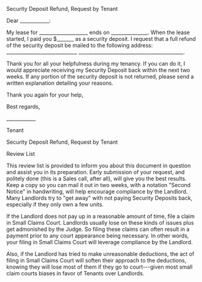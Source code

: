 Security Deposit Refund, Request by Tenant

Dear \_\_\_\_\_\_\_\_\_\_\_\_:

My lease for \_\_\_\_\_\_\_\_\_\_\_\_\_\_\_\_\_\_\_\_ ends on
\_\_\_\_\_\_\_\_\_\_\_\_\_\_\_. When the lease started, I paid you
\$\_\_\_\_\_\_\_ as a security deposit. I request that a full refund of
the security deposit be mailed to the following address:
\_\_\_\_\_\_\_\_\_\_\_\_\_\_\_\_\_\_\_\_\_\_\_\_\_\_\_\_\_
\_\_\_\_\_\_\_\_\_\_\_\_\_\_\_\_\_\_\_\_\_\_\_\_\_\_\_\_\_\_\_\_\_\_\_\_\_\_\_\_\_\_\_.

Thank you for all your helpfulness during my tenancy. If you can do it,
I would appreciate receiving my Security Deposit back within the next
two weeks. If any portion of the security deposit is not returned,
please send a written explanation detailing your reasons.

Thank you again for your help,

Best regards,

\_\_\_\_\_\_\_\_\_\_\_\_

Tenant

Security Deposit Refund, Request by Tenant

Review List

This review list is provided to inform you about this document in
question and assist you in its preparation. Early submission of your
request, and politely done (this is a Sales call, after all), will give
you the best results. Keep a copy so you can mail it out in two weeks,
with a notation "Second Notice" in handwriting, will help encourage
compliance by the Landlord. Many Landlords try to "get away" with not
paying Security Deposits back, especially if they only own a few units.

If the Landlord does not pay up in a reasonable amount of time, file a
claim in Small Claims Court. Landlords usually lose on these kinds of
issues plus get admonished by the Judge. So filing these claims can
often result in a payment prior to any court appearance being necessary.
In other words, your filing in Small Claims Court will leverage
compliance by the Landlord.

Also, if the Landlord has tried to make unreasonable deductions, the act
of filing in Small Claims Court will soften their approach to the
deductions, knowing they will lose most of them if they go to
court---given most small claim courts biases in favor of Tenants over
Landlords.
